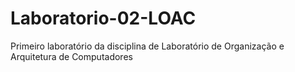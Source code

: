 # Laboratorio-02-LOAC 
Primeiro laboratório da disciplina de Laboratório de Organização e Arquitetura de Computadores 
